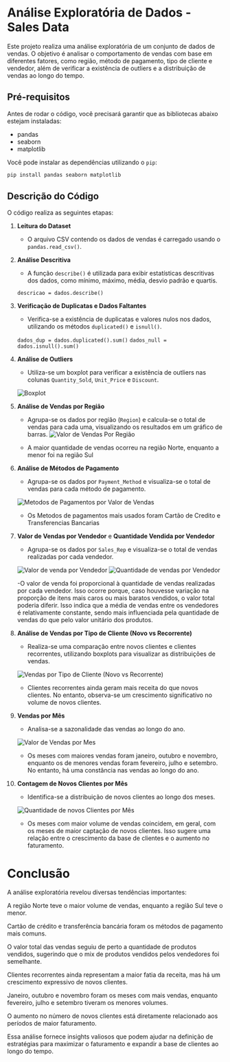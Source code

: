 # Análise Exploratória de Dados - Sales Data

Este projeto realiza uma análise exploratória de um conjunto de dados de vendas. O objetivo é analisar o comportamento de vendas com base em diferentes fatores, como região, método de pagamento, tipo de cliente e vendedor, além de verificar a existência de outliers e a distribuição de vendas ao longo do tempo.

## Pré-requisitos

Antes de rodar o código, você precisará garantir que as bibliotecas abaixo estejam instaladas:

- pandas
- seaborn
- matplotlib

Você pode instalar as dependências utilizando o `pip`:

```bash
pip install pandas seaborn matplotlib
```

## Descrição do Código

O código realiza as seguintes etapas:

1. **Leitura do Dataset**
   - O arquivo CSV contendo os dados de vendas é carregado usando o `pandas.read_csv()`.

2. **Análise Descritiva**
   - A função `describe()` é utilizada para exibir estatísticas descritivas dos dados, como mínimo, máximo, média, desvio padrão e quartis.

   `descricao = dados.describe()`

3. **Verificação de Duplicatas e Dados Faltantes**
   - Verifica-se a existência de duplicatas e valores nulos nos dados, utilizando os métodos `duplicated()` e `isnull()`.

   `dados_dup = dados.duplicated().sum()`
   `dados_null = dados.isnull().sum()`

4. **Análise de Outliers**
   - Utiliza-se um boxplot para verificar a existência de outliers nas colunas `Quantity_Sold`, `Unit_Price` e `Discount`.

   ![Boxplot](image/Boxplot.png)

5. **Análise de Vendas por Região**
   - Agrupa-se os dados por região (`Region`) e calcula-se o total de vendas para cada uma, visualizando os resultados em um gráfico de barras.
   ![Valor de Vendas Por Região](<image/Valor de Vendas por Regiao.png>)

   - A maior quantidade de vendas ocorreu na região Norte, enquanto a menor foi na região Sul

6. **Análise de Métodos de Pagamento**
   - Agrupa-se os dados por `Payment_Method` e visualiza-se o total de vendas para cada método de pagamento.

   ![Metodos de Pagamentos por Valor de Vendas](<image/Metodos de Pagamentos e Valores vendidos.png>)

   - Os Metodos de pagamentos mais usados foram Cartão de Credito e Transferencias Bancarias

7. **Valor de Vendas por Vendedor** e **Quantidade Vendida por Vendedor**
   - Agrupa-se os dados por `Sales_Rep` e visualiza-se o total de vendas realizadas por cada vendedor.

    ![Valor de venda por Vendedor](<image/Valor de venda Por vendendor.png>)
    ![Quantidade de vendas por Vendedor](<image/quantidade de vendas por vendendor.png>)

    -O valor de venda foi proporcional à quantidade de vendas realizadas por cada vendedor. Isso ocorre porque, caso houvesse variação na proporção de itens mais caros ou mais baratos vendidos, o valor total poderia diferir. Isso indica que a média de vendas entre os vendedores é relativamente constante, sendo mais influenciada pela quantidade de vendas do que pelo valor unitário dos produtos.

8. **Análise de Vendas por Tipo de Cliente (Novo vs Recorrente)**
   - Realiza-se uma comparação entre novos clientes e clientes recorrentes, utilizando boxplots para visualizar as distribuições de vendas.

   ![ Vendas por Tipo de Cliente (Novo vs Recorrente)](<image/Valor de vendas Cliente novos X Clientes Recorrentes.png>)

   - Clientes recorrentes ainda geram mais receita do que novos clientes. No entanto, observa-se um crescimento significativo no volume de novos clientes.

9. **Vendas por Mês**
   - Analisa-se a sazonalidade das vendas ao longo do ano.

   ![Valor de Vendas por Mes](<image/Valor de Vendas por Mes.png>)
   
   - Os meses com maiores vendas foram janeiro, outubro e novembro, enquanto os de menores vendas foram fevereiro, julho e setembro. No entanto, há uma constância nas vendas ao longo do ano.

10. **Contagem de Novos Clientes por Mês**
    - Identifica-se a distribuição de novos clientes ao longo dos meses.

    ![Quantidade de novos Clientes por Mês](<image/Novos Clientes por Mes.png>)

    - Os meses com maior volume de vendas coincidem, em geral, com os meses de maior captação de novos clientes. Isso sugere uma relação entre o crescimento da base de clientes e o aumento no faturamento.

# Conclusão

A análise exploratória revelou diversas tendências importantes:

A região Norte teve o maior volume de vendas, enquanto a região Sul teve o menor.

Cartão de crédito e transferência bancária foram os métodos de pagamento mais comuns.

O valor total das vendas seguiu de perto a quantidade de produtos vendidos, sugerindo que o mix de produtos vendidos pelos vendedores foi semelhante.

Clientes recorrentes ainda representam a maior fatia da receita, mas há um crescimento expressivo de novos clientes.

Janeiro, outubro e novembro foram os meses com mais vendas, enquanto fevereiro, julho e setembro tiveram os menores volumes.

O aumento no número de novos clientes está diretamente relacionado aos períodos de maior faturamento.

Essa análise fornece insights valiosos que podem ajudar na definição de estratégias para maximizar o faturamento e expandir a base de clientes ao longo do tempo.


